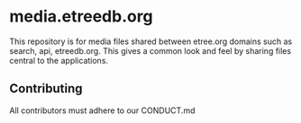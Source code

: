 media.etreedb.org
=================

This repository is for media files shared between etree.org domains such as search, api, etreedb.org.  This gives a common look and feel by sharing files central to the applications.


Contributing
------------

All contributors must adhere to our CONDUCT.md
